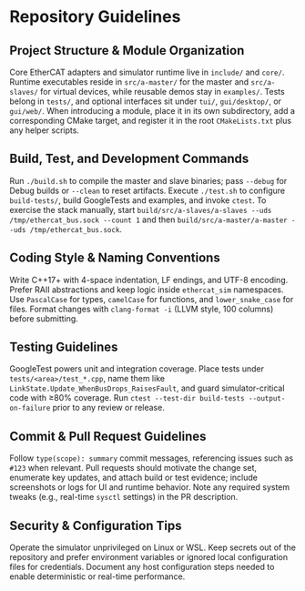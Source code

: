 # Repository Guidelines

## Project Structure & Module Organization
Core EtherCAT adapters and simulator runtime live in `include/` and `core/`. Runtime executables reside in `src/a-master/` for the master and `src/a-slaves/` for virtual devices, while reusable demos stay in `examples/`. Tests belong in `tests/`, and optional interfaces sit under `tui/`, `gui/desktop/`, or `gui/web/`. When introducing a module, place it in its own subdirectory, add a corresponding CMake target, and register it in the root `CMakeLists.txt` plus any helper scripts.

## Build, Test, and Development Commands
Run `./build.sh` to compile the master and slave binaries; pass `--debug` for Debug builds or `--clean` to reset artifacts. Execute `./test.sh` to configure `build-tests/`, build GoogleTests and examples, and invoke `ctest`. To exercise the stack manually, start `build/src/a-slaves/a-slaves --uds /tmp/ethercat_bus.sock --count 1` and then `build/src/a-master/a-master --uds /tmp/ethercat_bus.sock`.

## Coding Style & Naming Conventions
Write C++17+ with 4-space indentation, LF endings, and UTF-8 encoding. Prefer RAII abstractions and keep logic inside `ethercat_sim` namespaces. Use `PascalCase` for types, `camelCase` for functions, and `lower_snake_case` for files. Format changes with `clang-format -i` (LLVM style, 100 columns) before submitting.

## Testing Guidelines
GoogleTest powers unit and integration coverage. Place tests under `tests/<area>/test_*.cpp`, name them like `LinkState.Update_WhenBusDrops_RaisesFault`, and guard simulator-critical code with ≥80% coverage. Run `ctest --test-dir build-tests --output-on-failure` prior to any review or release.

## Commit & Pull Request Guidelines
Follow `type(scope): summary` commit messages, referencing issues such as `#123` when relevant. Pull requests should motivate the change set, enumerate key updates, and attach build or test evidence; include screenshots or logs for UI and runtime behavior. Note any required system tweaks (e.g., real-time `sysctl` settings) in the PR description.

## Security & Configuration Tips
Operate the simulator unprivileged on Linux or WSL. Keep secrets out of the repository and prefer environment variables or ignored local configuration files for credentials. Document any host configuration steps needed to enable deterministic or real-time performance.
